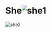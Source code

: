 # She![she1](https://user-images.githubusercontent.com/90760374/184112260-d6770014-7732-4198-b254-3e6ebb542c1d.png)
![she2](https://user-images.githubusercontent.com/90760374/184112385-7260e534-40e0-4901-a692-fa950581ba2c.png)
